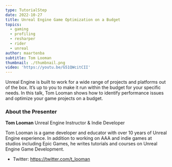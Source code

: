 ```yaml
---
type: TutorialStep
date: 2022-10-27
title: Unreal Engine Game Optimization on a Budget
topics:
  - gaming
  - profiling
  - resharper
  - rider
  - unreal
author: maartenba
subtitle: Tom Looman
thumbnail: ./thumbnail.png
video: 'https://youtu.be/G51QWcitCII'
---
```


Unreal Engine is built to work for a wide range of projects and platforms out of the box. It’s up to you to make it run within the budget for your specific needs. In this talk, Tom Looman shows how to identify performance issues and optimize your game projects on a budget.

### About the Presenter

**Tom Looman** Unreal Engine Instructor & Indie Developer

Tom Looman is a game developer and educator with over 10 years of Unreal Engine experience. In addition to working on AAA and indie games at studios including Epic Games, he writes tutorials and courses on Unreal Engine Game Development.

* Twitter: https://twitter.com/t_looman
